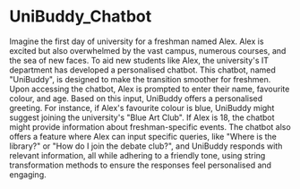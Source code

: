 # UniBuddy_Chatbot

Imagine the first day of university for a freshman named Alex. Alex is excited but also overwhelmed by the vast campus, numerous courses, and the sea of new faces. To aid new students like Alex, the university's IT department has developed a personalised chatbot. This chatbot, named "UniBuddy", is designed to make the transition smoother for freshmen. Upon accessing the chatbot, Alex is prompted to enter their name, favourite colour, and age. Based on this input, UniBuddy offers a personalised greeting. For instance, if Alex's favourite colour is blue, UniBuddy might suggest joining the university's "Blue Art Club". If Alex is 18, the chatbot might provide information about freshman-specific events. The chatbot also offers a feature where Alex can input specific queries, like "Where is the library?" or "How do I join the debate club?", and UniBuddy responds with relevant information, all while adhering to a friendly tone, using string transformation methods to ensure the responses feel personalised and engaging.
